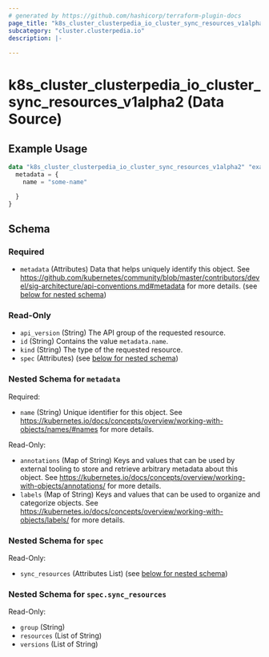 ```yaml
---
# generated by https://github.com/hashicorp/terraform-plugin-docs
page_title: "k8s_cluster_clusterpedia_io_cluster_sync_resources_v1alpha2 Data Source - terraform-provider-k8s"
subcategory: "cluster.clusterpedia.io"
description: |-
  
---
```


# k8s_cluster_clusterpedia_io_cluster_sync_resources_v1alpha2 (Data Source)



## Example Usage

```terraform
data "k8s_cluster_clusterpedia_io_cluster_sync_resources_v1alpha2" "example" {
  metadata = {
    name = "some-name"

  }
}
```

<!-- schema generated by tfplugindocs -->
## Schema

### Required

- `metadata` (Attributes) Data that helps uniquely identify this object. See https://github.com/kubernetes/community/blob/master/contributors/devel/sig-architecture/api-conventions.md#metadata for more details. (see [below for nested schema](#nestedatt--metadata))

### Read-Only

- `api_version` (String) The API group of the requested resource.
- `id` (String) Contains the value `metadata.name`.
- `kind` (String) The type of the requested resource.
- `spec` (Attributes) (see [below for nested schema](#nestedatt--spec))

<a id="nestedatt--metadata"></a>
### Nested Schema for `metadata`

Required:

- `name` (String) Unique identifier for this object. See https://kubernetes.io/docs/concepts/overview/working-with-objects/names/#names for more details.

Read-Only:

- `annotations` (Map of String) Keys and values that can be used by external tooling to store and retrieve arbitrary metadata about this object. See https://kubernetes.io/docs/concepts/overview/working-with-objects/annotations/ for more details.
- `labels` (Map of String) Keys and values that can be used to organize and categorize objects. See https://kubernetes.io/docs/concepts/overview/working-with-objects/labels/ for more details.


<a id="nestedatt--spec"></a>
### Nested Schema for `spec`

Read-Only:

- `sync_resources` (Attributes List) (see [below for nested schema](#nestedatt--spec--sync_resources))

<a id="nestedatt--spec--sync_resources"></a>
### Nested Schema for `spec.sync_resources`

Read-Only:

- `group` (String)
- `resources` (List of String)
- `versions` (List of String)
